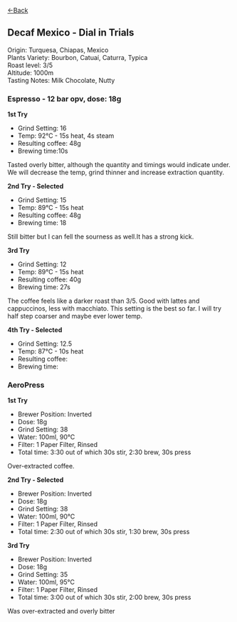 [<-Back](./)

## Decaf Mexico - Dial in Trials

Origin: Turquesa, Chiapas, Mexico  
Plants Variety: Bourbon, Catuaí, Caturra, Typica  
Roast level: 3/5  
Altitude: 1000m   
Tasting Notes: Milk Chocolate, Nutty

### Espresso - 12 bar opv, dose: 18g⁠

**1st Try**

* Grind Setting: 16
* Temp: 92°C - 15s heat, 4s steam
* Resulting coffee: 48g
* Brewing time:10s

Tasted overly bitter, although the quantity and timings would indicate under.  
We will decrease the temp, grind thinner and increase extraction quantity.

**2nd Try - Selected**

* Grind Setting: 15
* Temp: 89°C - 15s heat
* Resulting coffee: 48g
* Brewing time: 18
  
Still bitter but I can fell the sourness as well.It has a strong kick.

**3rd Try**

* Grind Setting: 12
* Temp: 89°C - 15s heat
* Resulting coffee: 40g
* Brewing time: 27s
  
The coffee feels like a darker roast than 3/5. Good with lattes and cappuccinos, less with macchiato.
This setting is the best so far. I will try half step coarser and maybe ever lower temp.

**4th Try - Selected**

* Grind Setting: 12.5
* Temp: 87°C - 10s heat
* Resulting coffee:
* Brewing time:


### AeroPress

**1st Try**

* Brewer Position: Inverted⁠
* Dose: 18g⁠
* Grind Setting: 38
* Water: 100ml, 90°C
* Filter: 1 Paper Filter, Rinsed⁠
* Total time: 3:30 out of which 30s stir, 2:30 brew, 30s press

Over-extracted coffee.

**2nd Try - Selected**

* Brewer Position: Inverted⁠
* Dose: 18g⁠
* Grind Setting: 38
* Water: 100ml, 90°C
* Filter: 1 Paper Filter, Rinsed⁠
* Total time: 2:30 out of which 30s stir, 1:30 brew, 30s press

**3rd Try**

* Brewer Position: Inverted⁠
* Dose: 18g⁠
* Grind Setting: 35
* Water: 100ml, 95°C
* Filter: 1 Paper Filter, Rinsed⁠
* Total time: 3:00 out of which 30s stir, 2:00 brew, 30s press

Was over-extracted and overly bitter